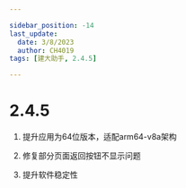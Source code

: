 ```yaml
---

sidebar_position: -14
last_update:
  date: 3/8/2023
  author: CH4019
tags: [建大助手, 2.4.5]

---
```


# 2.4.5

1. 提升应用为64位版本，适配arm64-v8a架构

2. 修复部分页面返回按钮不显示问题

3. 提升软件稳定性